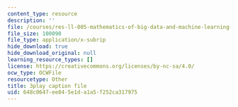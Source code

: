 ```yaml
---
content_type: resource
description: ''
file: /courses/res-ll-005-mathematics-of-big-data-and-machine-learning-january-iap-2020/648c0647ee845e1da1a5f252ca317975_t4K6lney7Zw.vtt
file_size: 100090
file_type: application/x-subrip
hide_download: true
hide_download_original: null
learning_resource_types: []
license: https://creativecommons.org/licenses/by-nc-sa/4.0/
ocw_type: OCWFile
resourcetype: Other
title: 3play caption file
uid: 648c0647-ee84-5e1d-a1a5-f252ca317975
---
```

